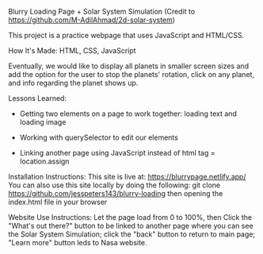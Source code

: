 Blurry Loading Page + Solar System Simulation (Credit to https://github.com/M-AdilAhmad/2d-solar-system)

This project is a practice webpage that uses JavaScript and HTML/CSS.

How It's Made:
HTML, CSS, JavaScript

Eventually, we would like to display all planets in smaller screen sizes and add the option for the user to stop the planets' rotation, click on any planet, and info regarding the planet shows up.

Lessons Learned:
- Getting two elements on a page to work together: loading text and loading image

- Working with querySelector to edit our elements 

- Linking another page using JavaScript instead of html <a> tag = location.assign


Installation Instructions:
This site is live at: https://blurrypage.netlify.app/
​You can also use this site locally by doing the following: git clone https://github.com/jesspeters143/blurry-loading then opening the index.html file in your browser​

Website Use Instructions:
Let the page load from 0 to 100%, then Click the "What's out there?" button to be linked to another page where you can see the Solar System Simulation; click the "back" button to return to main page; "Learn more" button leds to Nasa website.
